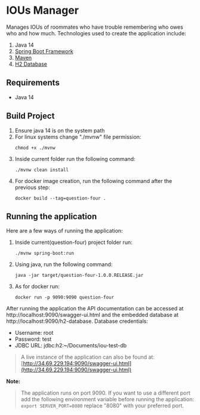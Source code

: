 # IOUs Manager
Manages IOUs of roommates who have trouble remembering who owes who and how much. Technologies used to create the application include:
1. Java 14
1. [Spring Boot Framework](https://spring.io/projects/spring-boot)
1. [Maven](https://maven.apache.org/)
1. [H2 Database](https://www.h2database.com/html/main.html)

## Requirements
- Java 14

## Build Project
1. Ensure java 14 is on the system path
1. For linux systems change "./mvnw" file permission:
    ```shell script
    chmod +x ./mvnw
    ```
1. Inside current folder run the following command:
    ```shell script
    ./mvnw clean install
     ```
1. For docker image creation, run the following command after the previous step:
    ```shell script
    docker build --tag=question-four .
    ```
## Running the application
Here are a few ways of running the application:
1. Inside current(question-four) project folder run:
    ```shell script
    ./mvnw spring-boot:run
    ```
1. Using java, run the following command:
    ```shell script
    java -jar target/question-four-1.0.0.RELEASE.jar
    ```
1. As for docker run:
    ```shell script
    docker run -p 9090:9090 question-four 
    ```
After running the application the API documentation can be accessed at http://localhost:9090/swagger-ui.html and 
the embedded database at http://localhost:9090/h2-database. Database credentials:
- Username: root
- Password: test
- JDBC URL: jdbc:h2:~/Documents/iou-test-db

> A live instance of the application can also be found at: [http://34.69.229.194:9090/swagger-ui.html](http://34.69.229.194:9090/swagger-ui.html)

**Note:** 
> The application runs on port 9090. If you want to use a different port add the following environment variable before running the application: 
    ```
    export SERVER_PORT=8080
    ```
replace "8080" with your preferred port. 

